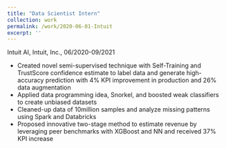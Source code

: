 ```yaml
---
title: "Data Scientist Intern"
collection: work
permalink: /work/2020-06-01-Intuit
excerpt: ''
---
```

Intuit AI, Intuit, Inc., 06/2020-09/2021

* Created novel semi-supervised technique with Self-Training and TrustScore confidence estimate to label data and generate high-accuracy prediction with 4% KPI improvement in production and 26% data augmentation
* Applied data programming idea, Snorkel, and boosted weak classifiers to create unbiased datasets
* Cleaned-up data of 10million samples and analyze missing patterns using Spark and Databricks
* Proposed innovative two-stage method to estimate revenue by leveraging peer benchmarks with XGBoost and NN and received 37% KPI increase
